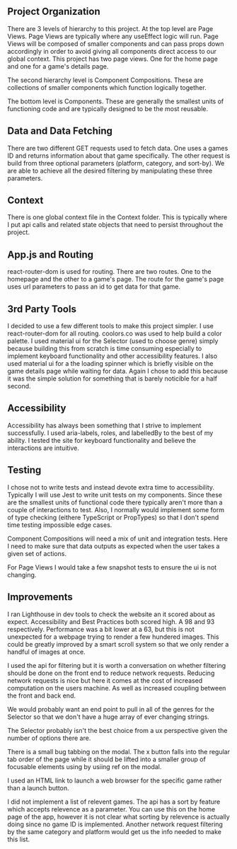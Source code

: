 
## Project Organization
There are 3 levels of hierarchy to this project. At the top level are Page Views. Page Views are typically where any useEffect logic will run. Page Views will be composed of smaller components and can pass props down accordingly in order to avoid giving all components direct access to our global context. This project has two page views. One for the home page and one for a game's details page.

The second hierarchy level is Component Compositions.  These are collections of smaller components which 
function logically together. 

The bottom level is Components. These are generally the smallest units of functioning code and are typically designed to be the most reusable. 


## Data and Data Fetching
There are two different GET requests used to fetch data. One uses a games ID and returns information about that game specifically. The other request is build from three optional parameters (platform, category, and sort-by). We are able to achieve all the desired filtering by manipulating these three parameters.


## Context
There is one global context file in the Context folder. This is typically where I put api calls and related state objects that need to persist throughout the project.


## App.js and Routing
react-router-dom is used for routing. There are two routes. One to the homepage and the other to 
a game's page. The route for the game's page uses url parameters to pass an id to get data for that game.


## 3rd Party Tools
I decided to use a few different tools to make this project simpler. I use react-router-dom for all routing. coolors.co was used to help build a color palette. I used material ui for the Selector (used to choose genre) simply because building this from scratch is time consuming especially to implement keyboard functionality and other accessibility features. I also used material ui for a the loading spinner which is briefly visible on the game details page while waiting for data. Again I chose to add this because it was the simple solution for something that is barely noticible for a half second.


## Accessibility
Accessibility has always been something that I strive to implement successfully. I used aria-labels, roles, and labelledBy to the best of my ability. I tested the site for keyboard functionality and believe the interactions are intuitive. 


## Testing
I chose not to write tests and instead devote extra time to accessibility. Typically I will use Jest to write unit tests on my components. Since these are the smallest units of functional code there typically aren't more than a couple of interactions to test.  Also, I normally would implement some form of type checking (eithere TypeScript or PropTypes) so that I don't spend time testing impossible edge cases.

Component Compositions will need a mix of unit and integration tests. Here I need to make sure that data outputs as expected when the user takes a given set of actions.

For Page Views I would take a few snapshot tests to ensure the ui is not changing.


## Improvements
I ran Lighthouse in dev tools to check the website an it scored about as expect. Accessibility and Best Practices both scored high. A 98 and 93 respectively. Performance was a bit lower at a 63, but this is not unexpected for a webpage trying to render a few hundered images. This could be greatly improved by a smart scroll system so that we only render a handful of images at once.

I used the api for filtering but it is worth a conversation on whether filtering should be done on the front end to reduce network requests. Reducing network requests is nice but here it comes at the cost of increased computation on the users machine. As well as increased coupling between the front and back end.

We would probably want an end point to pull in all of the genres for the Selector so that we don't have a huge array of ever changing strings.

The Selector probably isn't the best choice from a ux perspective given the number of options there are. 

There is a small bug tabbing on the modal. The x button falls into the regular tab order of the page while it should be lifted into a smaller group of focusable elements using by usiing ref on the modal.

I used an HTML link to launch a web browser for the specific game rather than a launch button.

I did not implement a list of relevent games. The api has a sort by feature which accepts relevence as a parameter.  You can use this on the home page of the app, however it is not clear what sorting by relevence is actually doing since no game ID is implemented.  Another network request filtering by the same category and platform would get us the info needed to make this list.
